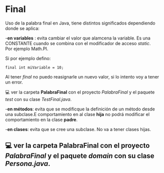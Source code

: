 # Final

Uso de la palabra final en Java, tiene distintos significados dependiendo donde se aplica: <br>

-**en variables** : evita cambiar el valor que alamcena la variable. Es una CONSTANTE cuando se combina con el modificador de acceso *static*. <br>
Por ejemplo Math.PI. <br>

Si por ejemplo defino: <br>
```
final int miVariable = 10;
```
Al tener *final* no puedo reasignarle un nuevo valor, si lo intento voy a tener un error. <br>

💻 ver la carpeta **PalabraFinal** con el proyecto *PalabraFinal* y el paquete *test* con su clase *TestFinal.java*. <br>

-**en métodos**: evita que se modificque la definición de un método desde una subclase.E comportamiento en al clase **hija** no podrá modificar el comportamiento en la clase **padre**.<br>

-**en clases**: evita que se cree una subclase. No va a tener clases hijas.<br>

💻 ver la carpeta **PalabraFinal** con el proyecto *PalabraFinal* y el paquete *domain* con su clase *Persona.java*. <br>
---


